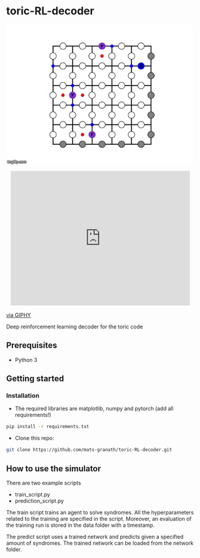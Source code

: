 # toric-RL-decoder

![](src/toric_code_gif.gif)
<p align="center">
    <iframe src="https://giphy.com/embed/S5h6wEu0LBE13X22s8" width="480" height="360" frameBorder="0" class="giphy-embed" allowFullScreen></iframe><p><a href="https://giphy.com/gifs/S5h6wEu0LBE13X22s8">via GIPHY</a></p>
</p>

Deep reinforcement learning decoder for the toric code

## Prerequisites 
- Python 3

## Getting started 
### Installation 
- The required libraries are matplotlib, numpy and pytorch (add all requirements!)

```bash
pip install -r requirements.txt
```

- Clone this repo:
```bash
git clone https://github.com/mats-granath/toric-RL-decoder.git
```

## How to use the simulator
There are two example scripts
- train_script.py
- prediction_script.py

The train script trains an agent to solve syndromes. All the hyperparameters related to the training are specified in the script. Moreover, an evaluation of the training run is stored in the data folder with a timestamp.

The predict script uses a trained network and predicts given a specified amount of syndromes. The trained network can be loaded from the network folder.


